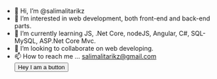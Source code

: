 - 👋 Hi, I’m @salimalitarikz
- 👀 I’m interested in web development, both front-end and back-end parts.
- 🌱 I’m currently learning JS, .Net Core, nodeJS, Angular, C#, SQL-MySQL, ASP.Net Core Mvc.
- 💞️ I’m looking to collaborate on web developing.
- 📫 How to reach me ... salimalitarikz@gmail.com <br>
<button href="mazfkreatif.com">Hey I am a button</button> 
<!---
salimalitarikz/salimalitarikz is a ✨ special ✨ repository because its `README.md` (this file) appears on your GitHub profile.
You can click the Preview link to take a look at your changes.
--->
